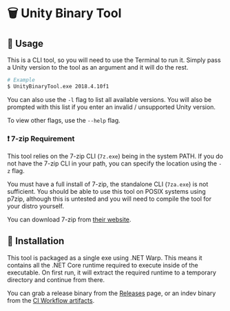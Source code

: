 # 🗑️ Unity Binary Tool

## 🚀 Usage
This is a CLI tool, so you will need to use the Terminal to run it. Simply pass a Unity version to the tool as an argument and it will do the rest.
```sh
# Example
$ UnityBinaryTool.exe 2018.4.10f1
```

You can also use the `-l` flag to list all available versions. You will also be prompted with this list if you enter an invalid / unsupported Unity version.

To view other flags, use the `--help` flag.

### ❗ 7-zip Requirement
This tool relies on the 7-zip CLI (`7z.exe`) being in the system PATH. If you do not have the 7-zip CLI in your path, you can specify the location using the `-z` flag.

You must have a full install of 7-zip, the standalone CLI (`7za.exe`) is not sufficient. You should be able to use this tool on POSIX systems using p7zip, although this is untested and you will need to compile the tool for your distro yourself.

You can download 7-zip from [their website](https://www.7-zip.org/).

## 💾 Installation
This tool is packaged as a single exe using .NET Warp. This means it contains all the .NET Core runtime required to execute inside of the executable. On first run, it will extract the required runtime to a temporary directory and continue from there.

You can grab a release binary from the [Releases](https://github.com/lolPants/UnityBinaryTool/releases) page, or an indev binary from the [CI Workflow artifacts](https://github.com/lolPants/UnityBinaryTool/actions).
